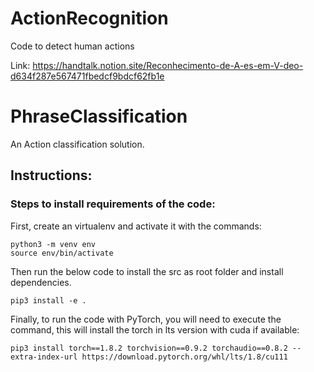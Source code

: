 # ActionRecognition
Code to detect human actions

Link: https://handtalk.notion.site/Reconhecimento-de-A-es-em-V-deo-d634f287e567471fbedcf9bdcf62fb1e

# PhraseClassification
An Action classification solution.

## Instructions:

### Steps to install requirements of the code:

First, create an virtualenv and activate it with the commands:
```
python3 -m venv env
source env/bin/activate
```
Then run the below code to install the src as root folder and install dependencies.
```
pip3 install -e .
```

Finally, to run the code with PyTorch, you will need to execute the command, this will install the torch in lts version with cuda if available:

```
pip3 install torch==1.8.2 torchvision==0.9.2 torchaudio==0.8.2 --extra-index-url https://download.pytorch.org/whl/lts/1.8/cu111
```

